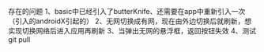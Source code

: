 存在的问题
1、basic中已经引入了butterKnife、还需要在app中重新引入一次（引入的androidX引起的）
2、无网切换成有网，现在由外边切换后就刷新，想实现切换网络后进入应用再刷新
3、当弹出无网的悬浮框，返回按钮失效
4、测试git pull

